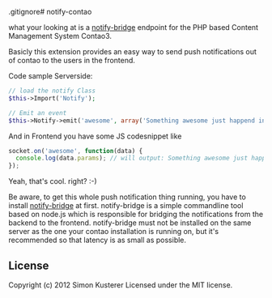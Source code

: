 .gitignore# notify-contao

what your looking at is a [notify-bridge](https://github.com/xat/notify-bridge) endpoint
for the PHP based Content Management System Contao3.

Basicly this extension provides an easy way to send push notifications out
of contao to the users in the frontend.

Code sample Serverside:

```php
// load the notify Class
$this->Import('Notify');

// Emit an event
$this->Notify->emit('awesome', array('Something awesome just happend in the backend!'));
```

And in Frontend you have some JS codesnippet like

```javascript
socket.on('awesome', function(data) {
  console.log(data.params); // will output: Something awesome just happend in the backend!
});
```

Yeah, that's cool. right? :-)

Be aware, to get this whole push notification thing running, you have to install
[notify-bridge](https://github.com/xat/notify-bridge) at first.
notify-bridge is a simple commandline tool based on node.js which is responsible
for bridging the notifications from the backend to the frontend.
notify-bridge must not be installed on the same server as the one your contao
installation is running on, but it's recommended so that latency is as
small as possible.

## License
Copyright (c) 2012 Simon Kusterer
Licensed under the MIT license.